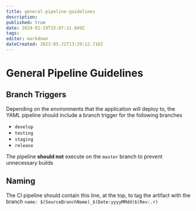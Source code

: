 ```yaml
---
title: general-pipeline-guidelines
description: 
published: true
date: 2024-01-19T15:07:11.049Z
tags: 
editor: markdown
dateCreated: 2023-05-22T13:29:12.718Z
---
```


# General Pipeline Guidelines

## Branch Triggers

Depending on the environments that the application will deploy to, the YAML pipeline should include a branch trigger for the following branches

- `develop`
- `testing`
- `staging`
- `release`

The pipeline **should not** execute on the `master` branch to prevent unnecessary builds

## Naming

The CI pipeline should contain this line, at the top, to tag the artifact with the branch
`name: $(SourceBranchName)_$(Date:yyyyMMdd)$(Rev:.r)`

